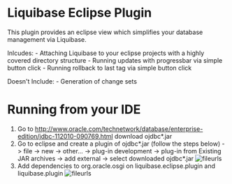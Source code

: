# Liquibase Eclipse Plugin

This plugin provides an eclipse view which simplifies your database management via Liquibase.

Inlcudes:
	- Attaching Liquibase to your eclipse projects with a highly covered directory structure
	- Running updates with progressbar via simple button click
	- Running rollback to last tag via simple button click
	
Doesn't Include:
	- Generation of change sets  

# Running from your IDE
1. Go to http://www.oracle.com/technetwork/database/enterprise-edition/jdbc-112010-090769.html download ojdbc*.jar
2. Go to eclipse and create a plugin of ojdbc*.jar (follow the steps below)
	-> file
	-> new
	-> other...
	-> plug-in development
	-> plug-in from Existing JAR archives
	-> add external
	-> select downloaded ojdbc*.jar
	![fileurls](http://img687.imageshack.us/img687/5705/ojdbc.png)
3. Add dependencies to org.oracle.osgi on liquibase.eclipse.plugin and liquibase.plugin
	![fileurls](http://img411.imageshack.us/img411/5573/dependencies.png)